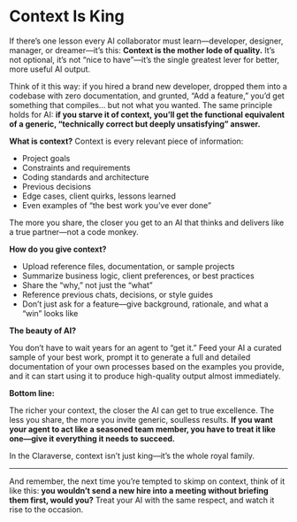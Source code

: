 # Context Is King

If there’s one lesson every AI collaborator must learn—developer, designer, manager, or dreamer—it’s this: **Context is the mother lode of quality.** It’s not optional, it’s not “nice to have”—it’s the single greatest lever for better, more useful AI output.

Think of it this way: if you hired a brand new developer, dropped them into a codebase with zero documentation, and grunted, “Add a feature,” you’d get something that compiles… but not what you wanted. The same principle holds for AI: **if you starve it of context, you’ll get the functional equivalent of a generic, “technically correct but deeply unsatisfying” answer.**

**What is context?**
Context is every relevant piece of information:

* Project goals
* Constraints and requirements
* Coding standards and architecture
* Previous decisions
* Edge cases, client quirks, lessons learned
* Even examples of “the best work you’ve ever done”

The more you share, the closer you get to an AI that thinks and delivers like a true partner—not a code monkey.

**How do you give context?**

* Upload reference files, documentation, or sample projects
* Summarize business logic, client preferences, or best practices
* Share the “why,” not just the “what”
* Reference previous chats, decisions, or style guides
* Don’t just ask for a feature—give background, rationale, and what a “win” looks like

**The beauty of AI?**

You don’t have to wait years for an agent to “get it.” Feed your AI a curated sample of your best work, prompt it to generate a full and detailed documentation of your own processes based on the examples you provide, and it can start using it to produce high-quality output almost immediately.

**Bottom line:**

The richer your context, the closer the AI can get to true excellence. The less you share, the more you invite generic, soulless results. **If you want your agent to act like a seasoned team member, you have to treat it like one—give it everything it needs to succeed.**

In the Claraverse, context isn’t just king—it’s the whole royal family.

---
And remember, the next time you’re tempted to skimp on context, think of it like this: **you wouldn’t send a new hire into a meeting without briefing them first, would you?** Treat your AI with the same respect, and watch it rise to the occasion.
